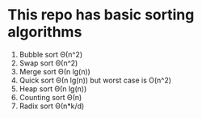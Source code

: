 # This repo has basic sorting algorithms

1. Bubble sort Θ(n^2)
2. Swap sort Θ(n^2)
3. Merge sort Θ(n lg(n))
4. Quick sort Θ(n lg(n)) but worst case is O(n^2)
5. Heap sort Θ(n lg(n))
6. Counting sort Θ(n)
7. Radix sort Θ(n*k/d)
